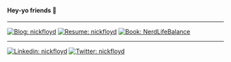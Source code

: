 #### Hey-yo friends 👋
---

[![Blog: nickfloyd](https://img.shields.io/badge/blog-archcoder-blue)](https://archcoder.com)
[![Resume: nickfloyd](https://img.shields.io/badge/Resume-Nick%20FLoyd-blue)](https://represent.io/nickfloyd)
[![Book: NerdLifeBalance](https://img.shields.io/badge/book-Nerd%20Life%20Balance-red)](https://leanpub.com/nerdlifebalance)

---

[![Linkedin: nickfloyd](https://img.shields.io/badge/-nickfloyd-blue?style=flat-square&logo=Linkedin)](https://www.linkedin.com/in/nickfloyd/)
[![Twitter: nickfloyd](https://img.shields.io/twitter/follow/nickfloyd?style=social)](https://twitter.com/nickfloyd)




<!--
**nickfloyd/nickfloyd** is a ✨ _special_ ✨ repository because its `README.md` (this file) appears on your GitHub profile.
![github stats](https://github-readme-stats.vercel.app/api?username=nickfloyd&hide=["issues"]&show_icons=true)
Here are some ideas to get you started:
- 📫 How to reach me:
- 🔭 I’m currently working on ...
- 🌱 I’m currently learning ...
- 👯 I’m looking to collaborate on ...
- 🤔 I’m looking for help with ...
- 💬 Ask me about ...
- 📫 How to reach me: ...
- 😄 Pronouns: ...
- ⚡ Fun fact: ...
-->
